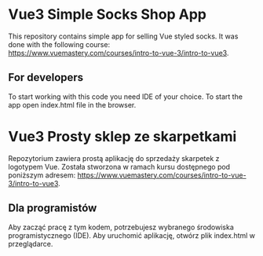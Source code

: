 # Vue3 Simple Socks Shop App
This repository contains simple app for selling Vue styled socks. It was done with the following course: https://www.vuemastery.com/courses/intro-to-vue-3/intro-to-vue3.

## For developers
To start working with this code you need IDE of your choice. To start the app open index.html file in the browser.

# Vue3 Prosty sklep ze skarpetkami
Repozytorium zawiera prostą aplikację do sprzedaży skarpetek z logotypem Vue. Została stworzona w ramach kursu dostępnego pod poniższym adresem: https://www.vuemastery.com/courses/intro-to-vue-3/intro-to-vue3.

## Dla programistów
Aby zacząć pracę z tym kodem, potrzebujesz wybranego środowiska programistycznego (IDE). Aby uruchomić aplikację, otwórz plik index.html w przeglądarce.




